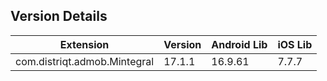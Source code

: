 ## Version Details

| Extension | Version | Android Lib | iOS Lib |
| --- | --- | --- | --- |
| com.distriqt.admob.Mintegral | 17.1.1 | 16.9.61 | 7.7.7 |
